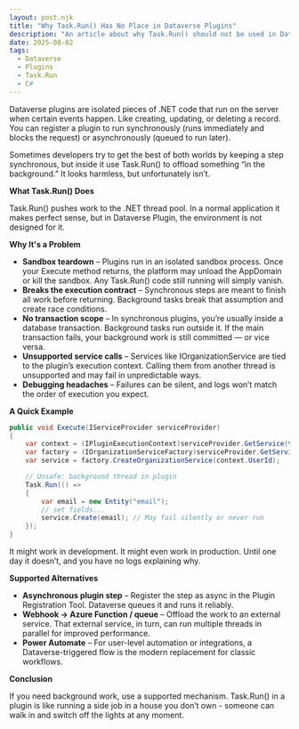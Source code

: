 ```yaml
---
layout: post.njk
title: "Why Task.Run() Has No Place in Dataverse Plugins"
description: "An article about why Task.Run() should not be used in Dataverse plugins."
date: 2025-08-02
tags:
  - Dataverse
  - Plugins
  - Task.Run
  - C#
---
```


Dataverse plugins are isolated pieces of .NET code that run on the server when certain events happen. Like creating, updating, or deleting a record. You can register a plugin to run synchronously (runs immediately and blocks the request) or asynchronously (queued to run later).

Sometimes developers try to get the best of both worlds by keeping a step synchronous, but inside it use Task.Run() to offload something “in the background.” It looks harmless, but unfortunately isn’t.

**What Task.Run() Does**

Task.Run() pushes work to the .NET thread pool. In a normal application it makes perfect sense, but in Dataverse Plugin, the environment is not designed for it.

**Why It's a Problem**

*   **Sandbox teardown** – Plugins run in an isolated sandbox process. Once your Execute method returns, the platform may unload the AppDomain or kill the sandbox. Any Task.Run() code still running will simply vanish.
*   **Breaks the execution contract** – Synchronous steps are meant to finish all work before returning. Background tasks break that assumption and create race conditions.
*   **No transaction scope** – In synchronous plugins, you’re usually inside a database transaction. Background tasks run outside it. If the main transaction fails, your background work is still committed — or vice versa.
*   **Unsupported service calls** – Services like IOrganizationService are tied to the plugin’s execution context. Calling them from another thread is unsupported and may fail in unpredictable ways.
*   **Debugging headaches** – Failures can be silent, and logs won’t match the order of execution you expect.

**A Quick Example**

```csharp
public void Execute(IServiceProvider serviceProvider)
{
    var context = (IPluginExecutionContext)serviceProvider.GetService(typeof(IPluginExecutionContext));
    var factory = (IOrganizationServiceFactory)serviceProvider.GetService(typeof(IOrganizationServiceFactory));
    var service = factory.CreateOrganizationService(context.UserId);

    // Unsafe: background thread in plugin
    Task.Run(() =>
    {
        var email = new Entity("email");
        // set fields...
        service.Create(email); // May fail silently or never run
    });
}
```

It might work in development. It might even work in production. Until one day it doesn’t, and you have no logs explaining why.

**Supported Alternatives**

*   **Asynchronous plugin step** – Register the step as async in the Plugin Registration Tool. Dataverse queues it and runs it reliably.
*   **Webhook → Azure Function / queue** – Offload the work to an external service. That external service, in turn, can run multiple threads in parallel for improved performance.
*   **Power Automate** – For user-level automation or integrations, a Dataverse-triggered flow is the modern replacement for classic workflows.

**Conclusion**

If you need background work, use a supported mechanism. Task.Run() in a plugin is like running a side job in a house you don’t own - someone can walk in and switch off the lights at any moment.
